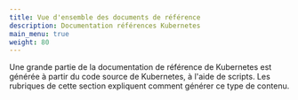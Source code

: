 ```yaml
---
title: Vue d'ensemble des documents de référence
description: Documentation références Kubernetes
main_menu: true
weight: 80
---
```


Une grande partie de la documentation de référence de Kubernetes est générée à partir du code source de Kubernetes, à l'aide de scripts.
Les rubriques de cette section expliquent comment générer ce type de contenu.

